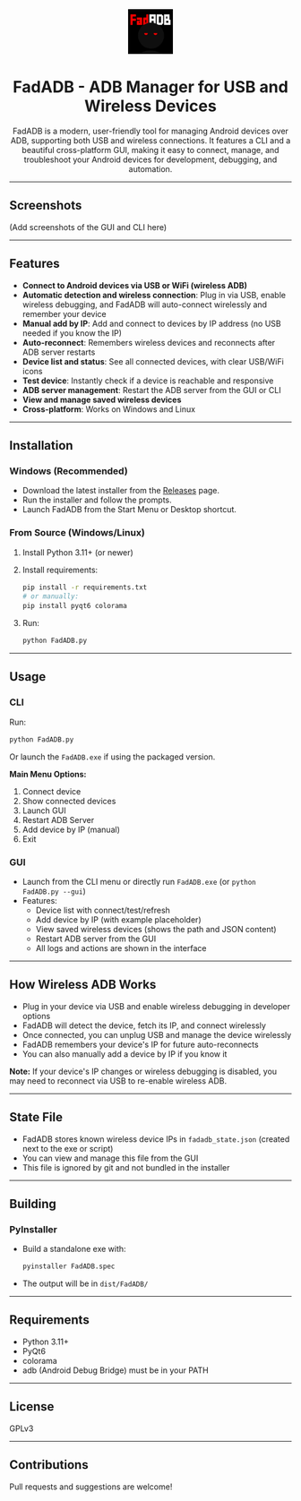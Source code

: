 <div align="center">
  <img src="assets/img/FadADB-png.png" alt="FadADB Icon" width="80" />


# **FadADB - ADB Manager for USB and Wireless Devices**
</div>

<div align="center">
FadADB is a modern, user-friendly tool for managing Android devices over ADB, supporting both USB and wireless connections. It features a CLI and a beautiful cross-platform GUI, making it easy to connect, manage, and troubleshoot your Android devices for development, debugging, and automation.
</div>

---

## Screenshots

(Add screenshots of the GUI and CLI here)

---

## Features

- **Connect to Android devices via USB or WiFi (wireless ADB)**
- **Automatic detection and wireless connection**: Plug in via USB, enable wireless debugging, and FadADB will auto-connect wirelessly and remember your device
- **Manual add by IP**: Add and connect to devices by IP address (no USB needed if you know the IP)
- **Auto-reconnect**: Remembers wireless devices and reconnects after ADB server restarts
- **Device list and status**: See all connected devices, with clear USB/WiFi icons
- **Test device**: Instantly check if a device is reachable and responsive
- **ADB server management**: Restart the ADB server from the GUI or CLI
- **View and manage saved wireless devices**
- **Cross-platform**: Works on Windows and Linux

---

## Installation

### Windows (Recommended)

- Download the latest installer from the [Releases](#) page.
- Run the installer and follow the prompts.
- Launch FadADB from the Start Menu or Desktop shortcut.

### From Source (Windows/Linux)

1. Install Python 3.11+ (or newer)
2. Install requirements:

   ```sh
   pip install -r requirements.txt
   # or manually:
   pip install pyqt6 colorama
   ```

3. Run:

   ```sh
   python FadADB.py
   ```

---

## Usage

### CLI
Run:
```sh
python FadADB.py
```
Or launch the `FadADB.exe` if using the packaged version.

**Main Menu Options:**
1. Connect device
2. Show connected devices
3. Launch GUI
4. Restart ADB Server
5. Add device by IP (manual)
6. Exit

### GUI
- Launch from the CLI menu or directly run `FadADB.exe` (or `python FadADB.py --gui`)
- Features:
  - Device list with connect/test/refresh
  - Add device by IP (with example placeholder)
  - View saved wireless devices (shows the path and JSON content)
  - Restart ADB server from the GUI
  - All logs and actions are shown in the interface

---

## How Wireless ADB Works
- Plug in your device via USB and enable wireless debugging in developer options
- FadADB will detect the device, fetch its IP, and connect wirelessly
- Once connected, you can unplug USB and manage the device wirelessly
- FadADB remembers your device's IP for future auto-reconnects
- You can also manually add a device by IP if you know it

**Note:** If your device's IP changes or wireless debugging is disabled, you may need to reconnect via USB to re-enable wireless ADB.

---

## State File
- FadADB stores known wireless device IPs in `fadadb_state.json` (created next to the exe or script)
- You can view and manage this file from the GUI
- This file is ignored by git and not bundled in the installer

---

## Building

### PyInstaller
- Build a standalone exe with:
  ```sh
  pyinstaller FadADB.spec
  ```
- The output will be in `dist/FadADB/`

---

## Requirements
- Python 3.11+
- PyQt6
- colorama
- adb (Android Debug Bridge) must be in your PATH

---

## License
GPLv3

---

## Contributions
Pull requests and suggestions are welcome!